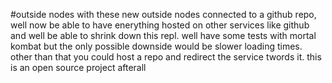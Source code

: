 #outside nodes
with these new outside nodes connected to a github repo, well now be able to have enerything hosted on other services like github and well be able to shrink down this repl. well have some tests with mortal kombat but the only possible downside would be slower loading times. other than that you could host a repo and redirect the service twords it. this is an open source project afterall
